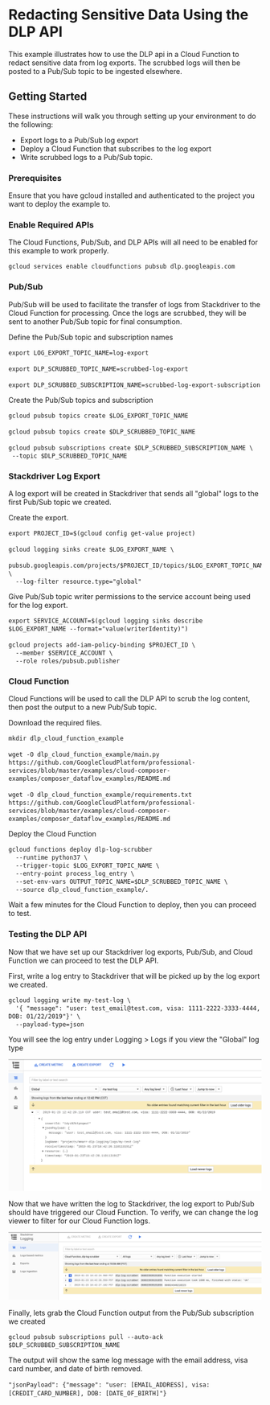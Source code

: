 # Redacting Sensitive Data Using the DLP API
  
This example illustrates how to use the DLP api in a Cloud Function to redact
sensitive data from log exports. The scrubbed logs will then be posted to a
Pub/Sub topic to be ingested elsewhere.

## Getting Started

These instructions will walk you through setting up your environment to do the
following:

* Export logs to a Pub/Sub log export
* Deploy a Cloud Function that subscribes to the log export
* Write scrubbed logs to a Pub/Sub topic.

### Prerequisites

Ensure that you have gcloud installed and authenticated to the project you want
to deploy the example to.

### Enable Required APIs

The Cloud Functions, Pub/Sub, and DLP APIs will all need to be enabled for this
example to work properly.

```
gcloud services enable cloudfunctions pubsub dlp.googleapis.com
```

### Pub/Sub

Pub/Sub will be used to facilitate the transfer of logs from Stackdriver to the
Cloud Function for processing.  Once the logs are scrubbed, they will be sent to
another Pub/Sub topic for final consumption.

Define the Pub/Sub topic and subscription names
```
export LOG_EXPORT_TOPIC_NAME=log-export

export DLP_SCRUBBED_TOPIC_NAME=scrubbed-log-export

export DLP_SCRUBBED_SUBSCRIPTION_NAME=scrubbed-log-export-subscription
```

Create the Pub/Sub topics and subscription
```
gcloud pubsub topics create $LOG_EXPORT_TOPIC_NAME

gcloud pubsub topics create $DLP_SCRUBBED_TOPIC_NAME

gcloud pubsub subscriptions create $DLP_SCRUBBED_SUBSCRIPTION_NAME \
 --topic $DLP_SCRUBBED_TOPIC_NAME
```

### Stackdriver Log Export

A log export will be created in Stackdriver that sends all "global" logs to the
first Pub/Sub topic we created.

Create the export.
```
export PROJECT_ID=$(gcloud config get-value project)

gcloud logging sinks create $LOG_EXPORT_NAME \
  pubsub.googleapis.com/projects/$PROJECT_ID/topics/$LOG_EXPORT_TOPIC_NAME \
  --log-filter resource.type="global"
```

Give Pub/Sub topic writer permissions to the service account being used for the
log export.
```
export SERVICE_ACCOUNT=$(gcloud logging sinks describe $LOG_EXPORT_NAME --format="value(writerIdentity)")

gcloud projects add-iam-policy-binding $PROJECT_ID \
  --member $SERVICE_ACCOUNT \
  --role roles/pubsub.publisher
```

### Cloud Function

Cloud Functions will be used to call the DLP API to scrub the log content, then post the output to a new Pub/Sub topic.

Download the required files.
```
mkdir dlp_cloud_function_example

wget -O dlp_cloud_function_example/main.py https://github.com/GoogleCloudPlatform/professional-services/blob/master/examples/cloud-composer-examples/composer_dataflow_examples/README.md

wget -O dlp_cloud_function_example/requirements.txt https://github.com/GoogleCloudPlatform/professional-services/blob/master/examples/cloud-composer-examples/composer_dataflow_examples/README.md
```

Deploy the Cloud Function
```
gcloud functions deploy dlp-log-scrubber 
  --runtime python37 \
  --trigger-topic $LOG_EXPORT_TOPIC_NAME \
  --entry-point process_log_entry \
  --set-env-vars OUTPUT_TOPIC_NAME=$DLP_SCRUBBED_TOPIC_NAME \
  --source dlp_cloud_function_example/.
```

Wait a few minutes for the Cloud Function to deploy, then you can proceed to test.

### Testing the DLP API

Now that we have set up our Stackdriver log exports, Pub/Sub, and Cloud Function we can proceed to test the DLP API.

First, write a log entry to Stackdriver that will be picked up by the log export we created.
```
gcloud logging write my-test-log \
  '{ "message": "user: test_email@test.com, visa: 1111-2222-3333-4444, DOB: 01/22/2019"}' \
  --payload-type=json
```

You will see the log entry under Logging > Logs if you view the "Global" log type

![Stackdriver Log Screenshot](img/stackdriver_log_img.png)

Now that we have written the log to Stackdriver, the log export to Pub/Sub should have triggered our Cloud Function. To verify, we can change the log viewer to filter for our Cloud Function logs.

![Stackdriver Cloud Function Screenshot](img/stackdriver_cloud_function_log.png)

Finally, lets grab the Cloud Function output from the Pub/Sub subscription we created
```
gcloud pubsub subscriptions pull --auto-ack $DLP_SCRUBBED_SUBSCRIPTION_NAME
```

The output will show the same log message with the email address, visa card number, and date of birth removed.

``"jsonPayload": {"message": "user: [EMAIL_ADDRESS], visa: [CREDIT_CARD_NUMBER], DOB: [DATE_OF_BIRTH]"}``